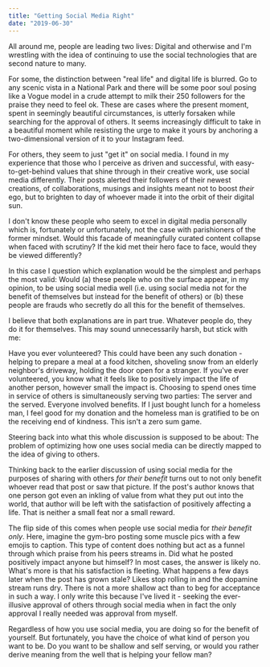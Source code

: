 ```yaml
---
title: "Getting Social Media Right"
date: "2019-06-30"
---
```


All around me, people are leading two lives: Digital and otherwise
and I'm wrestling with the idea of continuing to use the social technologies that 
are second nature to many.

For some, the distinction between "real life" and digital life is blurred. 
Go to any scenic vista in a National
Park and there will be some poor soul posing like a Vogue model in a crude
attempt to milk their 250 followers for the praise they need to feel ok.
These are cases where the present moment, spent 
in seemingly beautiful circumstances, is utterly forsaken while searching for
the approval of others. It seems increasingly difficult to take in a 
beautiful moment while resisting the urge to make it yours by 
anchoring a two-dimensional version of it to your Instagram feed.

For others, they seem to just "get it" on social media. I found in my experience
that those who I perceive 
as driven and successful, with easy-to-get-behind values that shine through in
their creative work, use social media differently. Their posts alerted
their followers of their newest creations, of collaborations, musings and insights meant 
not to boost *their* ego, but to brighten to day of whoever made it into
the orbit of their digital sun.

I don't know these people who seem to excel in 
digital media personally which is, fortunately
or unfortunately, not the case with parishioners of the former mindset.
Would this facade of meaningfully curated content collapse when faced with scrutiny? If 
the kid met their hero face to face, would they be viewed differently?

In this case I question which explanation
would be the simplest and perhaps the most valid: Would (a) these people 
who on the surface appear, in my opinion, to be using social media well (i.e. using
social media not for the benefit of themselves but instead for the
benefit of others) or (b) these people are frauds who secretly do all this
for the benefit of themselves.

I believe that both explanations are in part true. 
Whatever people do, they do it for themselves. This may sound unnecessarily
harsh, but stick with me:

Have you ever volunteered? This could have been any such donation - 
helping to prepare a meal at a food kitchen, shoveling snow
from an elderly neighbor's driveway, holding the door open for a stranger.
If you've ever volunteered, you know what it feels like to positively impact
the life of another person, however small the impact is. Choosing to 
spend ones time in service of others is simultaneously serving two
parties: The server and the served. Everyone involved benefits. If I just 
bought lunch for a homeless man, I feel good for my donation and the
homeless man is gratified to be on the receiving end of kindness.
This isn't a zero sum game.

Steering back into what this whole discussion is supposed to be about:
The problem of optimizing how one uses social media can be directly
mapped to the idea of giving to others.

Thinking back to the earlier discussion of using social media for the
purposes of sharing with others *for their benefit* turns out to not
only benefit whoever read that post or saw that picture. If the post's author knows that one
person got even an inkling of value from what they put out into the world,
that author will be left with the satisfaction of positively affecting a life.
That is neither a small feat nor a small reward.

The flip side of this comes when people use social media for *their 
benefit only*. Here, imagine the gym-bro posting some muscle pics
with a few emojis to caption. This type of content
does nothing but act as a funnel through which praise from his peers
streams in. Did what he posted positively impact anyone but himself?
In most cases, the answer is likely no. What's more is that his satisfaction
is fleeting. What happens a few days later when the post has grown stale?
Likes stop rolling in and the dopamine stream runs dry. There is not a
more shallow act than to beg for acceptance in such a way.
I only write this because I've lived it - seeking
the ever-illusive approval of others through social media when in fact 
the only approval I really needed was approval from myself.

Regardless of how you use social media, you are doing so for the 
benefit of yourself. But fortunately, you have the choice of what
kind of person you want to be. Do you want to be shallow and self serving,
or would you rather derive meaning from the well that is helping
your fellow man?

